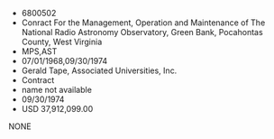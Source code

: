 * 6800502
* Conract For the Management, Operation and Maintenance of    The National Radio Astronomy Observatory, Green Bank,       Pocahontas County, West Virginia
* MPS,AST
* 07/01/1968,09/30/1974
* Gerald Tape, Associated Universities, Inc.
* Contract
*   name not available
* 09/30/1974
* USD 37,912,099.00

NONE